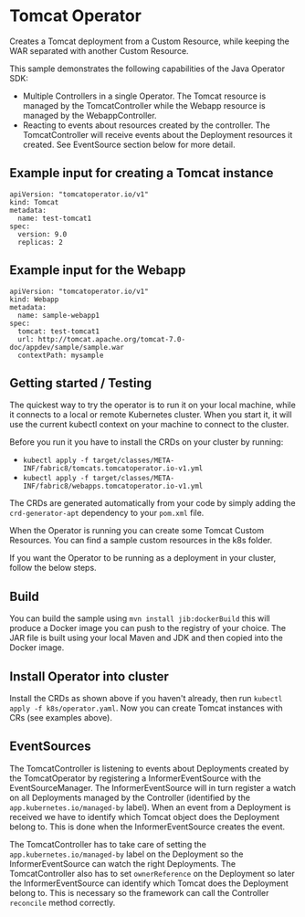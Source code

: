 # Tomcat Operator

Creates a Tomcat deployment from a Custom Resource, while keeping the WAR separated with another Custom Resource.

This sample demonstrates the following capabilities of the Java Operator SDK:
* Multiple Controllers in a single Operator. The Tomcat resource is managed by the TomcatController while the Webapp
resource is managed by the WebappController.
* Reacting to events about resources created by the controller. The TomcatController will receive events about the
Deployment resources it created. See EventSource section below for more detail. 

## Example input for creating a Tomcat instance
```
apiVersion: "tomcatoperator.io/v1"
kind: Tomcat
metadata:
  name: test-tomcat1
spec:
  version: 9.0
  replicas: 2
```

## Example input for the Webapp
```
apiVersion: "tomcatoperator.io/v1"
kind: Webapp
metadata:
  name: sample-webapp1
spec:
  tomcat: test-tomcat1
  url: http://tomcat.apache.org/tomcat-7.0-doc/appdev/sample/sample.war
  contextPath: mysample
```

## Getting started / Testing

The quickest way to try the operator is to run it on your local machine, while it connects to a
local or remote Kubernetes cluster. When you start it, it will use the current kubectl context on
your machine to connect to the cluster.

Before you run it you have to install the CRDs on your cluster by running:
- `kubectl apply -f target/classes/META-INF/fabric8/tomcats.tomcatoperator.io-v1.yml`
- `kubectl apply -f target/classes/META-INF/fabric8/webapps.tomcatoperator.io-v1.yml`

The CRDs are generated automatically from your code by simply adding the `crd-generator-apt`
dependency to your `pom.xml` file.

When the Operator is running you can create some Tomcat Custom Resources. You can find a sample
custom resources in the k8s folder.

If you want the Operator to be running as a deployment in your cluster, follow the below steps.

## Build

You can build the sample using `mvn install jib:dockerBuild` this will produce a Docker image you
can push to the registry of your choice. The JAR file is built using your local Maven and JDK and
then copied into the Docker image.

## Install Operator into cluster

Install the CRDs as shown above if you haven't already, then
run `kubectl apply -f k8s/operator.yaml`. Now you can create Tomcat instances with CRs (see examples
above).

## EventSources
The TomcatController is listening to events about Deployments created by the TomcatOperator by
registering a InformerEventSource with the EventSourceManager. The InformerEventSource will in turn
register a watch on all Deployments managed by the Controller (identified by
the `app.kubernetes.io/managed-by` label). When an event from a Deployment is received we have to
identify which Tomcat object does the Deployment belong to. This is done when the
InformerEventSource creates the event.

The TomcatController has to take care of setting the `app.kubernetes.io/managed-by` label on the
Deployment so the InformerEventSource can watch the right Deployments. The TomcatController also has
to set `ownerReference` on the Deployment so later the InformerEventSource can identify which Tomcat
does the Deployment belong to. This is necessary so the framework can call the Controller
`reconcile` method correctly.

